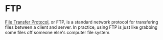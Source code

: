 
# FTP

[File Transfer Protocol][ftpwiki], or FTP, is a standard network
protocol for transfering files between a client and server. In
practice, using FTP is just like grabbing some files off someone
else's computer file system.

[ftpwiki]: https://en.wikipedia.org/wiki/File_Transfer_Protocol

